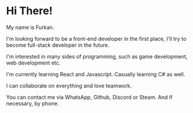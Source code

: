 <h1> Hi There!</h1>

My name is Furkan.

I'm looking forward to be a front-end developer in the first place, I'll try to become full-stack developer in the future.

I'm interested in many sides of programming, such as game development, web development etc.

I'm currently learning React and Javascript. Casually learning C# as well.

I can collaborate on everything and love teamwork.

You can contact me via WhatsApp, Github, Discord or Steam. And if necessary, by phone.
